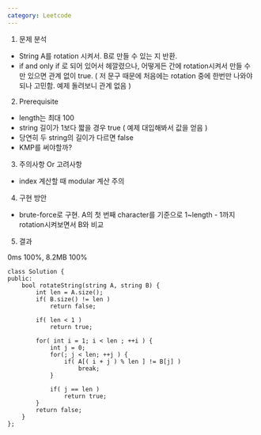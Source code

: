 ```yaml
---
category: Leetcode
---
```


1. 문제 분석
  - String A를 rotation 시켜서. B로 만들 수 있는 지 반환.
  - if and only if 로 되어 있어서 헤깔렸으나, 어떻게든 간에 rotation시켜서 만들 수 만 있으면 관계 없이 true. ( 저 문구 때문에 처음에는 rotation 중에 한번만 나와야 되나 고민함. 예제 돌려보니 관계 없음 )

2. Prerequisite
  - length는 최대 100
  - string 길이가 1보다 짧을 경우 true ( 예제 대입해봐서 값을 얻음 )
  - 당연히 두 string의 길이가 다르면 false
  - KMP를 써야할까?

3. 주의사항 Or 고려사항
  - index 계산할 때 modular 계산 주의

4. 구현 방안
  - brute-force로 구현. A의 첫 번째 character를 기준으로 1~length - 1까지 rotation시켜보면서 B와 비교

5. 결과

0ms 100%, 8.2MB 100%


```
class Solution {
public:
    bool rotateString(string A, string B) {
        int len = A.size();
        if( B.size() != len )
            return false;
        
        if( len < 1 )
            return true;
        
        for( int i = 1; i < len ; ++i ) {
            int j = 0;
            for(; j < len; ++j ) {
                if( A[( i + j ) % len ] != B[j] )
                    break;
            }
            
            if( j == len ) 
                return true;
        }
        return false;
    }
};
```
